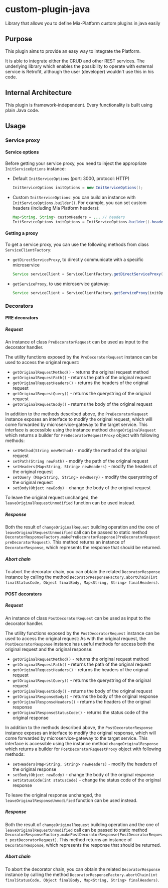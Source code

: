 # custom-plugin-java
Library that allows you to define Mia-Platform custom plugins in java easily

## Purpose

This plugin aims to provide an easy way to integrate the Platform.

It is able to integrate either the CRUD and other REST services.
The underlying library which enables the possibility to operate with external service is Retrofit, although the user (developer) wouldn't use this in his code. 

## Internal Architecture

This plugin is framework-independent. Every functionality is built using plain Java code. 

## Usage
### Service proxy
#### Service options
Before getting your service proxy, you need to inject the appropriate `InitServiceOptions` instance:
+ Default `InitServiceOptions` (port: 3000, protocol: HTTP)
    ``` java
    InitServiceOptions initOptions = new InitServiceOptions();
    ```
+ Custom `InitServiceOptions`: you can build an instance with `InitServiceOptions.builder()`. For example, you can set custom headers (including Mia Platform headers):
    ``` java
    Map<String, String> customHeaders = ... // headers
    InitServiceOptions initOptions = InitServiceOptions.builder().headers(customHeaders).build();
    ``` 
  
#### Getting a proxy
To get a service proxy, you can use the following methods from class `ServiceClientFactory`:

+ `getDirectServiceProxy`, to directly communicate with a specific microservice
    ``` java
    Service serviceClient = ServiceClientFactory.getDirectServiceProxy("my-microservice", initOptions);
    ``` 

+ `getServiceProxy`, to use microservice gateway:
     ``` java
    Service serviceClient = ServiceClientFactory.getServiceProxy(initOptions);
    ``` 
### Decorators

#### PRE decorators
##### Request
An instance of class `PreDecoratorRequest` can be used as input to the decorator handler.

The utility functions exposed by the `PreDecoratorRequest` instance can be used to access the original request:

+ `getOriginalRequestMethod()` - returns the original request method
+ `getOriginalRequestPath()` - returns the path of the original request
+ `getOriginalRequestHeaders()` - returns the headers of the original request
+ `getOriginalRequestQuery()` - returns the querystring of the original request
+ `getOriginalRequestBody()` - returns the body of the original request

In addition to the methods described above, the `PreDecoratorRequest` instance exposes an interface to modify the original request,
 which will come forwarded by microservice-gateway to the target service. This interface is accessible using the instance method 
 `changeOriginalRequest` which returns a builder for `PreDecoratorRequestProxy` object with following methods:

+ `setMethod(String newMethod)` - modify the method of the original request
+ `setPath(String newPath)` - modify the path of the original request
+ `setHeaders(Map<String, String> newHeaders)` - modify the headers of the original request
+ `setQuery (Map<String, String> newQuery)` - modify the querystring of the original request
+ `setBody(Object newBody)` - change the body of the original request

To leave the original request unchanged, the `leaveOriginalRequestUnmodified` function can be used instead.

##### Response
Both the result of `changeOriginalRequest` building operation and the one of `leaveOriginalRequestUnmodified` call can be passed to static method
 `DecoratorResponseFactory.makePreDecoratorResponse(PreDecoratorRequest preDecoratorRequest)`.
This method returns an instance of `DecoratorResponse`, which represents the response that should be returned.

##### Abort chain
To abort the decorator chain, you can obtain the related `DecoratorResponse` instance by calling the method
 `DecoratorResponseFactory.abortChain(int finalStatusCode, Object finalBody, Map<String, String> finalHeaders)`.


#### POST decorators
##### Request
An instance of class `PostDecoratorRequest` can be used as input to the decorator handler.

The utility functions exposed by the `PostDecoratorRequest` instance can be used to access the original request:
As with the original request, the `PostDecoratorResponse` instance has useful methods for access both the original request and the original response:

+ `getOriginalRequestMethod()` - returns the original request method
+ `getOriginalRequestPath()` - returns the path of the original request
+ `getOriginalRequestHeaders()` - returns the headers of the original request
+ `getOriginalRequestQuery()` - returns the querystring of the original request
+ `getOriginalRequestBody()` - returns the body of the original request
+ `getOriginalResponseBody()` - returns the body of the original response
+ `getOriginalResponseHeaders()` - returns the headers of the original response
+ `getOriginalResponseStatusCode()` - returns the status code of the original response

In addition to the methods described above, the `PostDecoratorResponse` instance exposes an interface to modify the original response,
 which will come forwarded by microservice-gateway to the target service. This interface is accessible using the instance method 
 `changeOriginalResponse` which returns a builder for `PostDecoratorRequestProxy` object with following methods:

+ `setHeaders(Map<String, String> newHeaders)` - modify the headers of the original response
+ `setBody(Object newBody)` - change the body of the original response
+ `setStatusCode(int statusCode)` - change the status code of the original response

To leave the original response unchanged, the `leaveOriginalResponseUnmodified` function can be used instead.

##### Response
Both the result of `changeOriginalRequest` building operation and the one of `leaveOriginalRequestUnmodified` call can be passed to static method
 `DecoratorResponseFactory.makePostDecoratorResponse(PostDecoratorRequest postDecoratorRequest)`.
This method returns an instance of `DecoratorResponse`, which represents the response that should be returned.

##### Abort chain
To abort the decorator chain, you can obtain the related `DecoratorResponse` instance by calling the method
 `DecoratorResponseFactory.abortChain(int finalStatusCode, Object finalBody, Map<String, String> finalHeaders)`.

